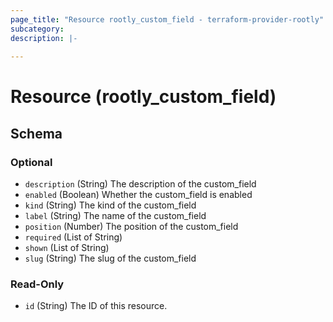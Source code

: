 ```yaml
---
page_title: "Resource rootly_custom_field - terraform-provider-rootly"
subcategory:
description: |-
    
---
```


# Resource (rootly_custom_field)



<!-- schema generated by tfplugindocs -->
## Schema

### Optional

- `description` (String) The description of the custom_field
- `enabled` (Boolean) Whether the custom_field is enabled
- `kind` (String) The kind of the custom_field
- `label` (String) The name of the custom_field
- `position` (Number) The position of the custom_field
- `required` (List of String)
- `shown` (List of String)
- `slug` (String) The slug of the custom_field

### Read-Only

- `id` (String) The ID of this resource.
